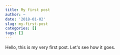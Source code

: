 ```yaml
---
title: My first post
author: ~
date: '2018-01-02'
slug: my-first-post
categories: []
tags: []
---
```


Hello, this is my very first post. Let's see how it goes.
